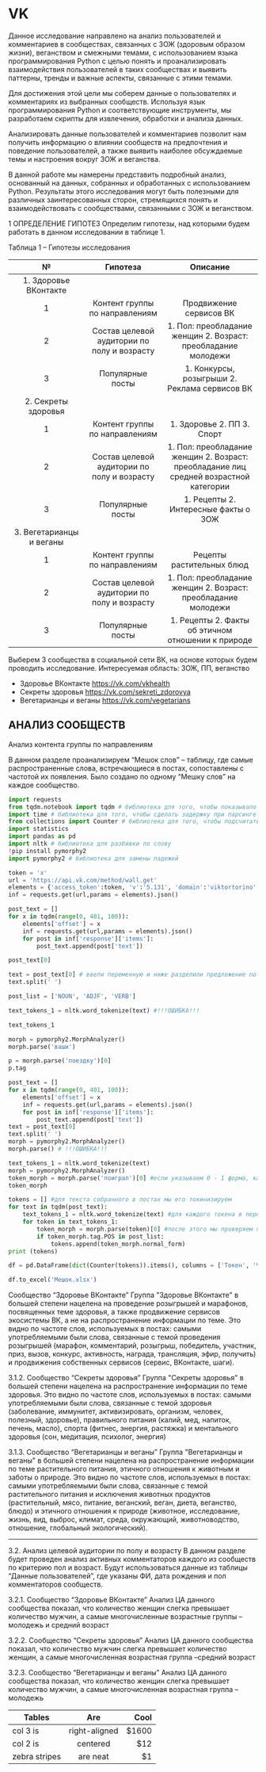 # VK
Данное исследование направлено на анализ пользователей и комментариев в сообществах, связанных с ЗОЖ (здоровым образом жизни), веганством и смежными темами, с использованием языка программирования Python с целью понять и проанализировать взаимодействия пользователей в таких сообществах и выявить паттерны, тренды и важные аспекты, связанные с этими темами.

Для достижения этой цели мы соберем данные о пользователях и комментариях из выбранных сообществ. Используя язык программирования Python и соответствующие инструменты, мы разработаем скрипты для извлечения, обработки и анализа данных.

Анализировать данные пользователей и комментариев позволит нам получить информацию о влиянии сообществ на предпочтения и поведение пользователей, а также выявить наиболее обсуждаемые темы и настроения вокруг ЗОЖ и веганства. 

В данной работе мы намерены представить подробный анализ, основанный на данных, собранных и обработанных с использованием Python. Результаты этого исследования могут быть полезными для различных заинтересованных сторон, стремящихся понять и взаимодействовать с сообществами, связанными с ЗОЖ и веганством.

1 ОПРЕДЕЛЕНИЕ ГИПОТЕЗ
Определим гипотезы, над которыми будем работать в данном исследовании в таблице 1.

Таблица 1 – Гипотезы исследования

| №     | Гипотеза        | Описание |
| :-------------: |:-------------:| :-----:|
| 1. Здоровье ВКонтакте |
| 1      | Контент группы по направлениям      |  Продвижение сервисов ВК |
| 2 | Состав целевой аудитории по полу и возрасту    |    1. Пол: преобладание женщин 2. Возраст: преобладание молодежи |
| 3      | Популярные посты      |   1. Конкурсы, розыгрыши 2. Реклама сервисов ВК |
| 2. Секреты здоровья |
| 1      | Контент группы по направлениям      |   1. Здоровье 2. ПП 3. Спорт |
| 2 | Состав целевой аудитории по полу и возрасту      |    1. Пол: преобладание женщин 2. Возраст: преобладание лиц средней возрастной категории |
| 3      | Популярные посты      |   1. Рецепты 2. Интересные факты о ЗОЖ |
| 3. Вегетарианцы и веганы |
| 1      | Контент группы по направлениям      |   Рецепты растительных блюд |
| 2 | Состав целевой аудитории по полу и возрасту      |    1. Пол: преобладание женщин 2. Возраст: преобладание молодежи |
| 3      | Популярные посты      |   1. Рецепты 2. Факты об этичном отношении к природе |

Выберем 3 сообщества в социальной сети ВК, на основе которых будем проводить исследование. 
Интересуемая область: ЗОЖ, ПП, веганство
- Здоровье ВКонтакте	https://vk.com/vkhealth
- Секреты здоровья	https://vk.com/sekreti_zdorovya
-	Вегетарианцы и веганы	https://vk.com/vegetarians

## АНАЛИЗ СООБЩЕСТВ
Анализ контента группы по направлениям

В данном разделе проанализируем “Мешок слов” – таблицу, где самые распространенные слова, встречающиеся в постах, сопоставлены с частотой их появления. 
Было создано по одному “Мешку слов” на каждое сообщество. 

```python
import requests
from tqdm.notebook import tqdm # библиотека для того, чтобы показывало прогрузку (зелененькая полоска)
import time # библиотека для того, чтобы сделать задержку при парсинге
from collections import Counter # библиотека для того, чтобы подсчитать что-то
import statistics
import pandas as pd
import nltk # библиотека для разбивки по слову
!pip install pymorphy2
import pymorphy2 # библиотека для замены падежей

token = 'x'
url = 'https://api.vk.com/method/wall.get'
elements = {'access_token':token, 'v':'5.131', 'domain':'viktortorino', 'count':100, 'offset':0}
inf = requests.get(url,params = elements).json()

post_text = []
for x in tqdm(range(0, 401, 100)):
    elements['offset'] = x
    inf = requests.get(url,params = elements).json()
    for post in inf['response']['items']:
        post_text.append(post['text'])

post_text[0]

text = post_text[0] # ввели переменную и ниже разделили предложение по частям, чтобы было удобно работать
text.split(' ')

post_list = ['NOUN', 'ADJF', 'VERB']

text_tokens_1 = nltk.word_tokenize(text) #!!!ОШИБКА!!!

text_tokens_1

morph = pymorphy2.MorphAnalyzer()
morph.parse('ваши')

p = morph.parse('поездку')[0]
p.tag

post_text = []
for x in tqdm(range(0, 401, 100)):
    elements['offset'] = x
    inf = requests.get(url,params = elements).json()
    for post in inf['response']['items']:
        post_text.append(post['text'])
text = post_text[0]
text.split(' ')
morph = pymorphy2.MorphAnalyzer()
morph.parse() # !!!ОШИБКА!!!

text_tokens_1 = nltk.word_tokenize(text)
morph = pymorphy2.MorphAnalyzer()
token_morph = morph.parse('поиграл')[0] #если указываем 0 - 1 форма, кароче ставишь цифорки и смотришь что будет
token_morph

tokens = [] #для текста собранного в постах мы его токинизируем
for text in tqdm(post_text):
    text_tokens_1 = nltk.word_tokenize(text) #для каждого токена в переменной мы берем морф форму этого токена
    for token in text_tokens_1:
        token_morph = morph.parse(token)[0] #после этого мы проверяем правильность подобранной части речи, добавляем еще ступень, в которой отбираются только токены для одной из 3х частей речи, которые мы ввели до этого
        if token_morph.tag.POS in post_list:
            tokens.append(token_morph.normal_form)
print (tokens)

df = pd.DataFrame(dict(Counter(tokens)).items(), columns = ['Токен', 'Частота']) # дикт - словарь, каунтер - будет считать кол-во упоминаний каждого токена - слова

df.to_excel('Mешок.xlsx')
```


Сообщество “Здоровье ВКонтакте”
Группа "Здоровье ВКонтакте" в большей степени нацелена на проведение розыгрышей и марафонов, посвященных теме здоровья, а также продвижение сервисов экосистемы ВК, а не на распространение информации по теме. 
Это видно по частоте слов, используемых в постах: самыми употребляемыми были слова, связанные с темой проведения розыгрышей (марафон, комментарий, розыгрыш, победитель, участник, приз, вызов, конкурс, активность, награда, трансляция, эфир, получить) и продвижения собственных сервисов (сервис, ВКонтакте, шаги).

3.1.2. Сообщество “Секреты здоровья”
Группа "Секреты здоровья" в большей степени нацелена на распространение информации по теме здоровья. 
Это видно по частоте слов, используемых в постах: самыми употребляемыми были слова, связанные с темой здоровья (заболевание, иммунитет, активизировать, организм, человек, полезный, здоровье), правильного питания (калий, мед, напиток, печень, масло), спорта (фитнес, энергия, растяжка) и ментального здоровья (сон, медитация, психолог, энергия)

3.1.3. Сообщество “Вегетарианцы и веганы”
Группа "Вегетарианцы и веганы" в большей степени нацелена на распространение информации по теме растительного питания, этичного отношения к животным и заботы о природе. 
Это видно по частоте слов, используемых в постах: самыми употребляемыми были слова, связанные с темой растительного питания и исключения животных продуктов (растительный, мясо, питание, веганский, веган, диета, веганство, блюдо) и этичного отношения к природе (животное, исследование, жизнь, вид, выброс, климат, среда, окружающий, животноводство, отношение, глобальный экологический).

-------------
3.2. Анализ целевой аудитории по полу и возрасту
В данном разделе будет проведен анализ активных комментаторов каждого из сообществ по критерию пол и возраст.
Будут использоваться данные из таблицы “Данные пользователей”, где указаны ФИ, дата рождения и пол комментаторов сообществ.

3.2.1. Сообщество “Здоровье ВКонтакте”
Анализ ЦА данного сообщества показал, что количество женщин слегка превышает количество мужчин, а самые многочисленные возрастные группы – молодежь и средний возраст 

3.2.2. Сообщество “Секреты здоровья”
Анализ ЦА данного сообщества показал, что количество мужчин слегка превышает количество женщин, а самые многочисленная возрастная группа –средний возраст 

3.2.3. Сообщество “Вегетарианцы и веганы”
Анализ ЦА данного сообщества показал, что количество женщин слегка превышает количество мужчин, а самые многочисленная возрастная группа –молодежь 

| Tables        | Are           | Cool  |
| ------------- |:-------------:| -----:|
| col 3 is      | right-aligned | $1600 |
| col 2 is      | centered      |   $12 |
| zebra stripes | are neat      |    $1 |

